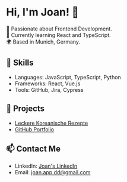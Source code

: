 # Hi, I'm Joan! 👋

🌟 Passionate about Frontend Development.  
🚀 Currently learning React and TypeScript.  
🌍 Based in Munich, Germany.  

## 🔧 Skills
- Languages: JavaScript, TypeScript, Python  
- Frameworks: React, Vue.js  
- Tools: GitHub, Jira, Cypress  

## 📂 Projects
- [Leckere Koreanische Rezepte](https://leckere-koreanische-rezepte.de)  
- [GitHub Portfolio]([[https://github.com/Alice0509])

## 📫 Contact Me
- LinkedIn: [Joan's LinkedIn](www.linkedin.com/in/joan-lee-app)
- Email: joan.app.dd@gmail.com
